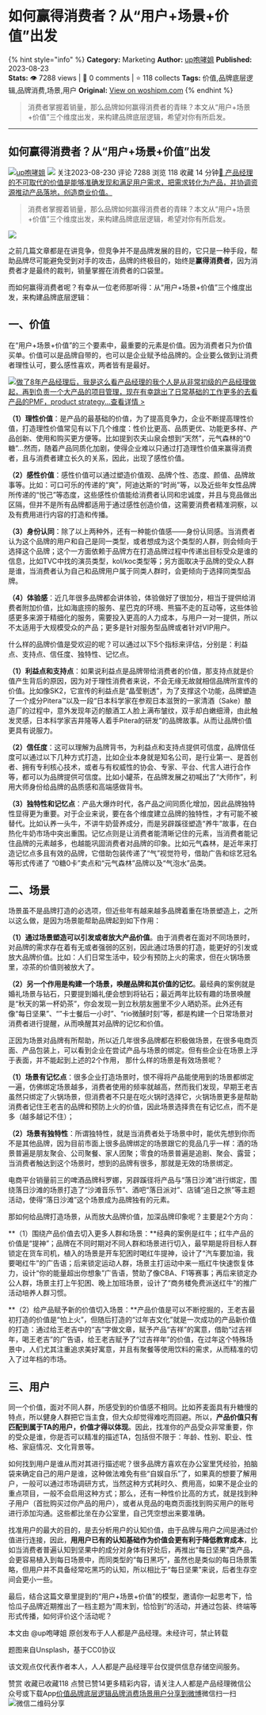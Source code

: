 # 如何赢得消费者？从“用户+场景+价值”出发
{% hint style="info" %}
**Category:** Marketing
**Author:** [up咆哮姐](https://www.woshipm.com/u/1529000)
**Published:** 2023-08-23  
**Stats:** 👁️ 7288 views | 💬 0 comments | ⭐ 118 collects
**Tags:** 价值,品牌底层逻辑,品牌消费,场景,用户
**Original:** [View on woshipm.com](https://www.woshipm.com/marketing/5890570.html)
{% endhint %}
> 消费者掌握着销量，那么品牌如何赢得消费者的青睐？本文从“用户+场景+价值”三个维度出发，来构建品牌底层逻辑，希望对你有所启发。

---

## 如何赢得消费者？从“用户+场景+价值”出发

[![](https://static.woshipm.com/view/woshipm_api_def_20230727155043_9054.jpg?imageView2/1/w/72/h/72/q/100)](https://www.woshipm.com/u/1529000)[up咆哮姐](https://www.woshipm.com/u/1529000) ![](https://static.woshipm.com/tag/1101_1@2x.png) 关注2023-08-230 评论 7288 浏览 118 收藏 14 分钟[🔗 产品经理的不可取代的价值是能够准确发现和满足用户需求，把需求转化为产品，并协调资源推动产品落地，创造商业价值。](https://ke.qidianla.com/courses/90pm)

> 消费者掌握着销量，那么品牌如何赢得消费者的青睐？本文从“用户+场景+价值”三个维度出发，来构建品牌底层逻辑，希望对你有所启发。

![](https://image.woshipm.com/2023/04/14/f09b38b0-da8e-11ed-aeb8-00163e0b5ff3.jpg)

之前几篇文章都是在讲竞争，但竞争并不是品牌发展的目的，它只是一种手段，帮助品牌尽可能避免受到对手的攻击，品牌的终极目的，始终是**赢得消费者**，因为消费者才是最终的裁判，销量掌握在消费者的口袋里。

而如何赢得消费者呢？有幸从一位老师那听得：从“用户+场景+价值”三个维度出发，来构建品牌底层逻辑：

## 一、价值

在“用户+场景+价值”的三个要素中，最重要的元素是价值。因为消费者只为价值买单。价值可以是品牌自带的，也可以是企业赋予给品牌的。企业要么做到让消费者理性认可，要么感性喜欢，两者皆有是最好。

[![](https://image.woshipm.com/2023/08/02/bf59b8ba-30e4-11ee-88e7-00163e0b5ff3.png)做了8年产品经理后，我是这么看产品经理的我个人是从非常初级的产品经理做起，再到负责一个大产品的项目管理，现在有幸跳出了日常基础的工作更多的去看产品的PMF，product strategy...查看详情 >](https://ke.qidianla.com/courses/bcpm)

**（1）理性价值**：是产品的最基础的价值，为了提高竞争力，企业不断提高理性价值，打造理性价值常见有以下几个维度：性价比更高、品质更优、功能更多样、产品创新、使用和购买更方便等。比如提到农夫山泉会想到“天然”，元气森林的“0糖”…然而，随着产品同质化加剧，使得企业难以只通过打造理性价值来赢得消费者，且与消费者建立长久的关系，因此，出现了感性价值。

**（2）感性价值**：感性价值可以通过塑造价值观、品牌个性、态度、颜值、品牌故事等。比如：可口可乐的传递的“爽”，阿迪达斯的“时尚”等，以及近些年女性品牌所传递的“悦己”等态度，这些感性价值能给消费者认同和忠诚度，并且与竞品做出区隔，但并不是所有品牌都适用于通过感性创造价值，这需要消费者精准洞察，以及有费用进行内容的打造和传播。

**（3）身份认同**：除了以上两种外，还有一种能价值感——身份认同感。当消费者认为这个品牌的用户和自己是同一类型，或者想成为这个类型的人群，则会倾向于选择这个品牌；这个一方面依赖于品牌方在打造品牌过程中传递出目标受众是谁的信息，比如TVC中找的演员类型，kol/koc类型等；另方面取决于品牌的受众人群是谁，当消费者认为自己和品牌用户属于同类人群时，会更倾向于选择同类型品牌。

**（4）体验感**：近几年很多品牌都会讲体验，体验做好了很加分，相当于提供给消费者附加价值，比如海底捞的服务、星巴克的环境、熊猫不走的互动等，这些体验感更多来源于精细化的服务，需要投入更高的人力成本，与用户一对一提供，所以不太适用于大规模受众的产品；更多是针对服务型品牌或者针对VIP用户。

什么样的品牌价值是受欢迎的呢？可以通过以下5个指标来评估，分别是：利益点、支持点、信任度、独特性、记忆点。

**（1）利益点和支持点**：如果说利益点是品牌带给消费者的价值，那支持点就是价值产生背后的原因，因为对于理性消费者来说，不会无缘无故就相信品牌所宣传的价值。比如像SK2，它宣传的利益点是“晶莹剔透”，为了支撑这个功能，品牌塑造了一个成分Pitera™以及一段“日本科学家在参观日本滋贺的一家清酒（Sake）酿造厂的过程中，意外发现年迈的酿酒工人脸上满布皱纹，双手却白嫩细滑，由此触发灵感，日本科学家吉井隆等人着手Pitera的研发”的品牌故事。从而让品牌价值更具有说服力。

**（2）信任度**：这可以理解为品牌背书，为利益点和支持点提供可信度，品牌信任度可以通过以下几种方式打造，比如企业本身就是知名公司，是行业第一、是首创者、拥有专利核心技术，或者与有权威性的协会、专家、平台、代言人进行合作等，都可以为品牌提供可信度。比如小罐茶，在品牌发展之初喊出了“大师作”，利用大师身份给品牌的品质感和高端感做背书。

**（3）独特性和记忆点**：产品大爆炸时代，各产品之间同质化增加，因此品牌独特性显得更为重要。对于企业来说，要在各个维度建立品牌的独特性，才有可能不被替代。比如认养一头牛，不讲牛奶营养成分，而是另辟蹊径塑造“养牛”故事，在白热化牛奶市场中突出重围。记忆点则是让消费者能清晰记住的元素，当消费者能记住品牌的元素越多，也越能巩固消费者对品牌的印象。比如元气森林，是近年来打造记忆点多且有效的品牌，它借助包装传递了“气”视觉符号，借助广告和综艺冠名等形式传递了 “0糖0卡”卖点和“元气森林”品牌以及“气泡水”品类。

## 二、场景

场景虽不是品牌打造的必选项，但近些年有越来越多品牌着重在场景塑造上，之所以这么做，是因为场景能帮助品牌起到如下作用：

**（1）通过场景塑造可以引发或者放大产品价值**。由于消费者在面对不同场景时，对品牌的需求存在着有无或者强弱的区别，因此通过场景的打造，能更好的引发或放大品牌价值。比如：人们日常生活中，较少有预防上火的需求，但在火锅场景里，凉茶的价值则被放大了。

**（2）另一个作用是构建一个场景，唤醒品牌和其价值的记忆**。最经典的案例就是婚礼场景与钻石，只要提到婚礼便会想到将钻石；最近两年比较有趣的场景唤醒是“秋天的第一杯奶茶”，你会发现一到立秋朋友圈里不少人晒奶茶。此外还有像“每日坚果”、“”卡士餐后一小时”、“rio微醺时刻”等，都是构建一个日常场景对消费者进行提醒，从而唤醒其对品牌的记忆和价值。

正因为场景对品牌有所帮助，所以近几年很多品牌都在积极做场景，在很多电商页面、产品包装上，可以看到企业在尝试产品与场景的绑定。但有些企业在场景上浮于表面，并不能起到上述的2个作用， 那什么样的场景是有效场景呢？

**（1）场景有记忆点**：很多企业打造场景时，恨不得将产品能使用到的场景都绑定一遍，仿佛绑定场景越多，消费者使用的频率就越高，然而我们发现，早期王老吉虽然只绑定了火锅场景，但消费者不只是在吃火锅时选择它，火锅场景更多是帮助消费者记住王老吉的品牌和预防上火的价值，因此场景选择贵在有记忆点，而不是多（越多越记不住）；

**（2）场景有独特性**：所谓独特性，就是当消费者处于场景中时，能优先想到你而不是其他品牌，因为目前市面上很多品牌绑定的场景跟它的竞品几乎一样：酒的场景普遍是朋友聚会、公司聚餐、家人团聚；零食的场景普遍是追剧、聚会、露营；当消费者触达到这个场景时，想到的品牌有很多，那就是无效的场景绑定。

电商平台销量前三的啤酒品牌科罗娜，另辟蹊径将产品与“落日沙滩”进行绑定，围绕落日沙滩的场景打造了“沙滩音乐节”、酒吧“落日派对”、店铺“追日之旅”等主题活动，使得“落日沙滩”这个场景成为品牌独有的元素。

那如何给品牌打造场景，从而放大品牌价值，加深品牌印象呢？主要是2个方向：

**（1）围绕产品价值去切入更多人群和场景：**经典的案例是红牛；红牛产品的价值是“提神”；品牌在不同时期对不同人群和场景进行切入，最早期是将目标人群锁定在货车司机，植入的场景是开车犯困时喝红牛提神，设计了“汽车要加油，我要喝红牛”的广告语；后来锁定运动人群，场景主打运动中来一瓶红牛快速恢复体力，设计“你的能量超出你想象”广告语，赞助了像CBA、F1等赛事；再后来锁定办公人群，场景主打上午犯困、晚上加班场景，设计了“商务楼免费派送红牛”的推广活动培养人群习惯。

**（2）给产品赋予新的价值切入场景：**产品价值是可以不断挖掘的，王老吉最初打造的价值是“怕上火”，但随后打造的“过年吉文化”就是一次成功的产品新价值的打造：通过给王老吉中的“吉”字做文章，赋予产品“吉祥”的寓意，借助“过吉祥年，喝王老吉”的广告语，给王老吉赋予了“过吉祥年”的价值，在过年这个特殊场景中，人们尤其注重追求美好寓意，并且有聚餐等使用饮料的需求，从而精准的切入了过年档的市场。

## 三、用户

同一个价值，面对不同人群，所感受到的价值感不相同。比如荞麦面具有升糖慢的特点，所以健身人群把它当主食，但大众却觉得难吃而回避。所以，**产品价值只有匹配到属于TA的用户，价值才得以体现**。因此，找准你的产品受众非常重要，你的受众是谁，你是否可以精准的描述TA，包括但不限于：年龄、性别、职业、性格、家庭情况、文化背景等。

如何找到用户是谁从而对其进行描述呢？很多品牌方喜欢在办公室里凭经验，拍脑袋来确定自己的用户是谁，这种做法难免有些“自娱自乐”了，如果真的想要了解用户，一般可以通过市场调研方式，当然这种方式耗时久、费用高，如果不是企业的重点项目，一般不会启用这种方式；那么，还有一种性价比高的方式，就是找到种子用户（首批购买过你产品的用户），或者从竞品的电商页面找到购买用户的账号进行添加沟通。这些都比坐在办公室里，自己凭空想出来要准确。

找准用户的最大的目的，是去分析用户的认知价值，由于品牌与用户之间是通过价值进行连接，因此，**用用户已有的认知基础作为价值会更有利于降低教育成本**，比如当消费者普遍认知到坚果中的成分对身体有好处后，再推出“每日坚果”类产品，会更容易植入到每日场景中，而同类型的“每日黑巧”，虽然也是类似的每日场景策略，但用户并不具备经常吃黑巧的认知，所以相比于“每日坚果”来说，后者生存空间会更小一些。

最后，结合这篇文章里提到的“用户+场景+价值”的模型，邀请你一起思考下，恰恰瓜子品牌近期推出了一档主题为“周末到，恰恰到”的活动，并通过包装、终端等形式传播，如何评价这个活动呢？

本文由 @up咆哮姐 原创发布于人人都是产品经理。未经许可，禁止转载

题图来自Unsplash，基于CC0协议

该文观点仅代表作者本人，人人都是产品经理平台仅提供信息存储空间服务。

赞赏 收藏已收藏118 点赞已赞14更多精彩内容，请关注人人都是产品经理微信公众号或下载App[价值](https://www.woshipm.com/tag/%e4%bb%b7%e5%80%bc)[品牌底层逻辑](https://www.woshipm.com/tag/%e5%93%81%e7%89%8c%e5%ba%95%e5%b1%82%e9%80%bb%e8%be%91)[品牌消费](https://www.woshipm.com/tag/%e5%93%81%e7%89%8c%e6%b6%88%e8%b4%b9)[场景](https://www.woshipm.com/tag/%e5%9c%ba%e6%99%af)[用户](https://www.woshipm.com/tag/%e7%94%a8%e6%88%b7)[分享到微博](https://service.weibo.com/share/share.php?appkey=2775287854&title=如何赢得消费者？从“用户+场景+价值”出发&url=https://www.woshipm.com/marketing/5890570.html&pic=https://image.woshipm.com/2023/04/14/f09b38b0-da8e-11ed-aeb8-00163e0b5ff3.jpg)微信扫一扫![微信二维码](https://api.pwmqr.com/qrcode/create/?url=https://www.woshipm.com/marketing/5890570.html)分享